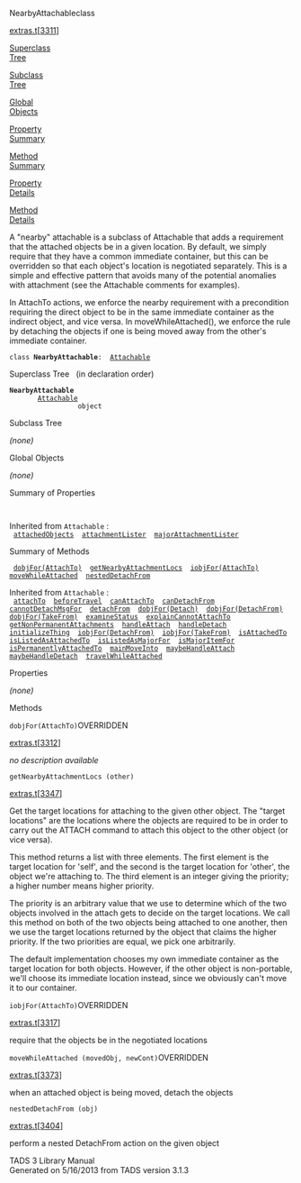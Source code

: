---
---
<span class="title">NearbyAttachable</span><span class="type">class</span>

[extras.t](../file/extras.t.html)\[[3311](../source/extras.t.html#3311)\]

[Superclass  
Tree](#_SuperClassTree_)

[Subclass  
Tree](#_SubClassTree_)

[Global  
Objects](#_ObjectSummary_)

[Property  
Summary](#_PropSummary_)

[Method  
Summary](#_MethodSummary_)

[Property  
Details](#_Properties_)

[Method  
Details](#_Methods_)

<div class="fdesc">

A "nearby" attachable is a subclass of Attachable that adds a
requirement that the attached objects be in a given location. By
default, we simply require that they have a common immediate container,
but this can be overridden so that each object's location is negotiated
separately. This is a simple and effective pattern that avoids many of
the potential anomalies with attachment (see the Attachable comments for
examples).

In AttachTo actions, we enforce the nearby requirement with a
precondition requiring the direct object to be in the same immediate
container as the indirect object, and vice versa. In
moveWhileAttached(), we enforce the rule by detaching the objects if one
is being moved away from the other's immediate container.

`class `**`NearbyAttachable`**` :   `[`Attachable`](../object/Attachable.html)

</div>

<span id="_SuperClassTree_"></span>

<div class="mjhd">

<span class="hdln">Superclass Tree</span>   (in declaration order)

</div>

**`NearbyAttachable`**  
`         `[`Attachable`](../object/Attachable.html)  
`                 object`  
<span id="_SubClassTree_"></span>

<div class="mjhd">

<span class="hdln">Subclass Tree</span>  

</div>

*(none)* <span id="_ObjectSummary_"></span>

<div class="mjhd">

<span class="hdln">Global Objects</span>  

</div>

*(none)* <span id="_PropSummary_"></span>

<div class="mjhd">

<span class="hdln">Summary of Properties</span>  

</div>

` `

Inherited from `Attachable` :  
` `[`attachedObjects`](../object/Attachable.html#attachedObjects)`  `[`attachmentLister`](../object/Attachable.html#attachmentLister)`  `[`majorAttachmentLister`](../object/Attachable.html#majorAttachmentLister)`  `

<span id="_MethodSummary_"></span>

<div class="mjhd">

<span class="hdln">Summary of Methods</span>  

</div>

` `[`dobjFor(AttachTo)`](#dobjFor(AttachTo))`  `[`getNearbyAttachmentLocs`](#getNearbyAttachmentLocs)`  `[`iobjFor(AttachTo)`](#iobjFor(AttachTo))`  `[`moveWhileAttached`](#moveWhileAttached)`  `[`nestedDetachFrom`](#nestedDetachFrom)`  `

Inherited from `Attachable` :  
` `[`attachTo`](../object/Attachable.html#attachTo)`  `[`beforeTravel`](../object/Attachable.html#beforeTravel)`  `[`canAttachTo`](../object/Attachable.html#canAttachTo)`  `[`canDetachFrom`](../object/Attachable.html#canDetachFrom)`  `[`cannotDetachMsgFor`](../object/Attachable.html#cannotDetachMsgFor)`  `[`detachFrom`](../object/Attachable.html#detachFrom)`  `[`dobjFor(Detach)`](../object/Attachable.html#dobjFor(Detach))`  `[`dobjFor(DetachFrom)`](../object/Attachable.html#dobjFor(DetachFrom))`  `[`dobjFor(TakeFrom)`](../object/Attachable.html#dobjFor(TakeFrom))`  `[`examineStatus`](../object/Attachable.html#examineStatus)`  `[`explainCannotAttachTo`](../object/Attachable.html#explainCannotAttachTo)`  `[`getNonPermanentAttachments`](../object/Attachable.html#getNonPermanentAttachments)`  `[`handleAttach`](../object/Attachable.html#handleAttach)`  `[`handleDetach`](../object/Attachable.html#handleDetach)`  `[`initializeThing`](../object/Attachable.html#initializeThing)`  `[`iobjFor(DetachFrom)`](../object/Attachable.html#iobjFor(DetachFrom))`  `[`iobjFor(TakeFrom)`](../object/Attachable.html#iobjFor(TakeFrom))`  `[`isAttachedTo`](../object/Attachable.html#isAttachedTo)`  `[`isListedAsAttachedTo`](../object/Attachable.html#isListedAsAttachedTo)`  `[`isListedAsMajorFor`](../object/Attachable.html#isListedAsMajorFor)`  `[`isMajorItemFor`](../object/Attachable.html#isMajorItemFor)`  `[`isPermanentlyAttachedTo`](../object/Attachable.html#isPermanentlyAttachedTo)`  `[`mainMoveInto`](../object/Attachable.html#mainMoveInto)`  `[`maybeHandleAttach`](../object/Attachable.html#maybeHandleAttach)`  `[`maybeHandleDetach`](../object/Attachable.html#maybeHandleDetach)`  `[`travelWhileAttached`](../object/Attachable.html#travelWhileAttached)`  `

<span id="_Properties_"></span>

<div class="mjhd">

<span class="hdln">Properties</span>  

</div>

*(none)* <span id="_Methods_"></span>

<div class="mjhd">

<span class="hdln">Methods</span>  

</div>

<span id="dobjFor(AttachTo)"></span>

`dobjFor(AttachTo)`<span class="rem">OVERRIDDEN</span>

[extras.t](../file/extras.t.html)\[[3312](../source/extras.t.html#3312)\]

<div class="desc">

*no description available*

</div>

<span id="getNearbyAttachmentLocs"></span>

`getNearbyAttachmentLocs (other)`

[extras.t](../file/extras.t.html)\[[3347](../source/extras.t.html#3347)\]

<div class="desc">

Get the target locations for attaching to the given other object. The
"target locations" are the locations where the objects are required to
be in order to carry out the ATTACH command to attach this object to the
other object (or vice versa).

This method returns a list with three elements. The first element is the
target location for 'self', and the second is the target location for
'other', the object we're attaching to. The third element is an integer
giving the priority; a higher number means higher priority.

The priority is an arbitrary value that we use to determine which of the
two objects involved in the attach gets to decide on the target
locations. We call this method on both of the two objects being attached
to one another, then we use the target locations returned by the object
that claims the higher priority. If the two priorities are equal, we
pick one arbitrarily.

The default implementation chooses my own immediate container as the
target location for both objects. However, if the other object is
non-portable, we'll choose its immediate location instead, since we
obviously can't move it to our container.

</div>

<span id="iobjFor(AttachTo)"></span>

`iobjFor(AttachTo)`<span class="rem">OVERRIDDEN</span>

[extras.t](../file/extras.t.html)\[[3317](../source/extras.t.html#3317)\]

<div class="desc">

require that the objects be in the negotiated locations

</div>

<span id="moveWhileAttached"></span>

`moveWhileAttached (movedObj, newCont)`<span class="rem">OVERRIDDEN</span>

[extras.t](../file/extras.t.html)\[[3373](../source/extras.t.html#3373)\]

<div class="desc">

when an attached object is being moved, detach the objects

</div>

<span id="nestedDetachFrom"></span>

`nestedDetachFrom (obj)`

[extras.t](../file/extras.t.html)\[[3404](../source/extras.t.html#3404)\]

<div class="desc">

perform a nested DetachFrom action on the given object

</div>

<div class="ftr">

TADS 3 Library Manual  
Generated on 5/16/2013 from TADS version 3.1.3

</div>
